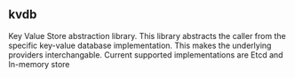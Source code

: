 ## kvdb

Key Value Store abstraction library. This library abstracts the caller from the specific key-value database implementation. This makes the underlying providers interchangable. Current supported implementations are Etcd and In-memory store
